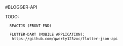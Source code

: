 #BLOGGER-API


TODO: 

      REACTJS (FRONT-END)
      
      FLUTTER-DART (MOBILE APPLICATION):
       https://github.com/qwerty125zxc/flutter-json-api
  
